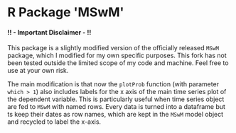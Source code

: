 # R Package 'MSwM'

#### !! - Important Disclaimer - !!

This package is a slightly modified version of the officially released ```MSwM``` package, 
which I modified for my own specific purposes. 
This fork has not been tested outside the limited scope of my code and machine. 
Feel free to use at your own risk.

The main modification is that now the ```plotProb``` function (with parameter 
```which > 1```) also includes labels for the x axis of the main time series 
plot of the dependent variable. This is particularly useful when time 
series object are fed to ```MSwM``` with named rows. Every data is turned into 
a dataframe but ts keep their dates as row names, which are kept in the 
```MSwM``` model object and recycled to label the x-axis.
